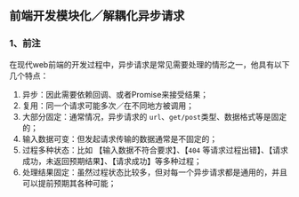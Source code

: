 ﻿<h2>前端开发模块化／解耦化异步请求</h2>

<h3>1、前注</h3>

在现代web前端的开发过程中，异步请求是常见需要处理的情形之一，他具有以下几个特点：

1. 异步：因此需要依赖回调、或者Promise来接受结果；
2. 复用：同一个请求可能多次／在不同地方被调用；
3. 大部分固定：通常情况，异步请求的 ``url``、``get/post``类型、数据格式等是固定的；
4. 输入数据可变：但发起请求传输的数据通常是不固定的；
5. 过程多种状态：比如 【输入数据不符合要求】、【``404`` 等请求过程出错】、【请求成功，未返回预期结果】、【请求成功】等多种过程；
6. 处理结果固定：虽然过程状态比较多，但对每一个异步请求都是通用的，并且可以提前预期其各种可能；